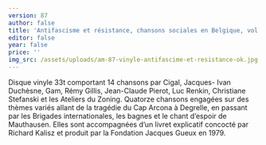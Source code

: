 ```yaml
---
version: 87
author: false
title: 'Antifascisme et résistance, chansons sociales en Belgique, vol. 3'
editor: false
year: false
price: ''
img_src: /assets/uploads/am-87-vinyle-antifascime-et-resistance-ok.jpg
---
```

Disque vinyle 33t comportant 14 chansons par Cigal, Jacques- Ivan Duchèsne, Gam, Rémy Gillis, Jean-Claude Pierot, Luc Renkin, Christiane Stefanski et les Ateliers du Zoning. Quatorze chansons engagées sur des thèmes variés allant de la tragédie du Cap Arcona à Degrelle, en passant par les Brigades internationales, les bagnes et le chant d’espoir de Mauthausen. Elles sont accompagnées d’un livret explicatif concocté par Richard Kalisz et produit par la Fondation Jacques Gueux en 1979.
